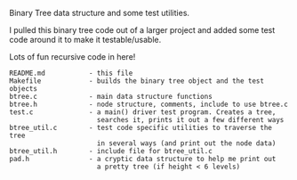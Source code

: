 
Binary Tree data structure and some test utilities.

I pulled this binary tree code out of a larger project and added
some test code around it to make it testable/usable.

Lots of fun recursive code in here!

    README.md           - this file
    Makefile            - builds the binary tree object and the test objects
    btree.c             - main data structure functions
    btree.h             - node structure, comments, include to use btree.c
    test.c              - a main() driver test program. Creates a tree,
                          searches it, prints it out a few different ways
    btree_util.c        - test code specific utilities to traverse the tree
                          in several ways (and print out the node data)
    btree_util.h        - include file for btree_util.c
    pad.h               - a cryptic data structure to help me print out
                          a pretty tree (if height < 6 levels)


